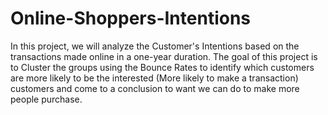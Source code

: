 # Online-Shoppers-Intentions
In this project, we will analyze the Customer's Intentions based on the transactions made online in a one-year duration.
The goal of this project is to Cluster the groups using the Bounce Rates to identify which customers are more likely to be the interested (More likely to make a transaction) 
customers and come to a conclusion to want we can do to make more people purchase.
